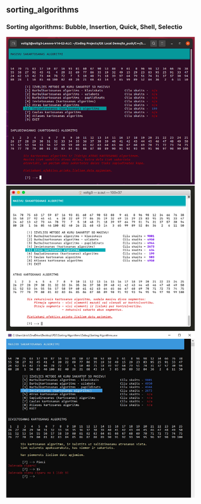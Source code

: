 ## sorting_algorithms 	
### Sorting algorithms: Bubble, Insertion, Quick, Shell, Selectio

<img src="https://github.com/VoltG3/Cpp/blob/master/sorting_algorithms/img/Linux.png" alt="img"> 
<img src="https://github.com/VoltG3/Cpp/blob/master/sorting_algorithms/img/MacOS.png" alt="img"> 
<img src="https://github.com/VoltG3/Cpp/blob/master/sorting_algorithms/img/Win32.jpg" alt="img"> 
